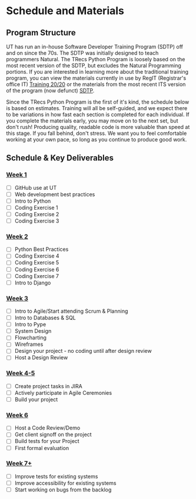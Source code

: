 # Schedule and Materials

## Program Structure
UT has run an in-house Software Developer Training Program (SDTP) off and on since the 70s. The SDTP was initially designed to teach programmers Natural. The TRecs Python Program is loosely based on the most recent version of the SDTP, but excludes the Natural Programming portions. If you are interested in learning more about the traditional training program, you can view the materials currently in use by RegIT (Registrar's office IT) [Training 20/20](https://wikis.utexas.edu/display/training2020/Trainee+Area) or the materials from the most recent ITS version of the program (now defunct) [SDTP](https://utdirect.utexas.edu/epd/training/).

Since the TRecs Python Program is the first of it's kind, the schedule below is based on estimates. Training will all be self-guided, and we expect there to be variations in how fast each section is completed for each individual. If you complete the materials early, you may move on to the next set, but don't rush! Producing quality, readable code is more valuable than speed at this stage. If you fall behind, don't stress. We want you to feel comfortable working at your own pace, so long as you continue to produce good work.

## Schedule & Key Deliverables

### [Week 1](/Schedule-and-Materials/week1.md)
- [ ] GitHub use at UT
- [ ] Web development best practices
- [ ] Intro to Python
- [ ] Coding Exercise 1
- [ ] Coding Exercise 2
- [ ] Coding Exercise 3

### [Week 2](/Schedule-and-Materials/week2.md)
- [ ] Python Best Practices
- [ ] Coding Exercise 4
- [ ] Coding Exercise 5
- [ ] Coding Exercise 6
- [ ] Coding Exercise 7
- [ ] Intro to Django

### [Week 3](/Schedule-and-Materials/week3.md)
- [ ] Intro to Agile/Start attending Scrum & Planning
- [ ] Intro to Databases & SQL
- [ ] Intro to Pype
- [ ] System Design
- [ ] Flowcharting
- [ ] Wireframes
- [ ] Design your project - no coding until after design review
- [ ] Host a Design Review

### [Week 4-5](/Schedule-and-Materials/week4-5.md)
- [ ] Create project tasks in JIRA
- [ ] Actively participate in Agile Ceremonies
- [ ] Build your project

### [Week 6](/Schedule-and-Materials/week6.md)
- [ ] Host a Code Review/Demo
- [ ] Get client signoff on the project
- [ ] Build tests for your Project
- [ ] First formal evaluation

### [Week 7+](/Schedule-and-Materials/week7.md)
- [ ] Improve tests for existing systems
- [ ] Improve accessibility for existing systems
- [ ] Start working on bugs from the backlog
